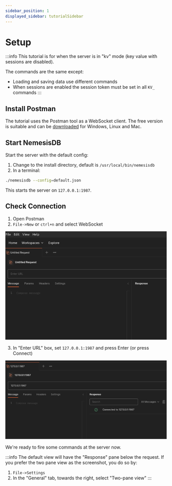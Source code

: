 ```yaml
---
sidebar_position: 1
displayed_sidebar: tutorialSidebar
---
```


# Setup

:::info
This tutorial is for when the server is in "kv" mode (key value with sessions are disabled).

The commands are the same except:

- Loading and saving data use different commands
- When sessions are enabled the session token must be set in all `KV_` commands
:::


## Install Postman
The tutorial uses the Postman tool as a WebSocket client. The free version is suitable and can be [downloaded](https://www.postman.com/downloads/) for Windows, Linux and Mac.

## Start NemesisDB

Start the server with the default config:

1. Change to the install directory, default is `/usr/local/bin/nemesisdb`
2. In a terminal:

```bash title="Start server"
./nemesisdb --config=default.json
```

This starts the server on `127.0.0.1:1987`.


## Check Connection

1. Open Postman
2. `File->New` or `ctrl+n` and select WebSocket

![](img/postman_newwebsocket.png)


3. In "Enter URL" box, set `127.0.0.1:1987` and press Enter (or press Connect)

![](img/postman_connected.png)


We're ready to fire some commands at the server now.


:::info
The default view will have the "Response" pane below the request. If you prefer the two pane view as the screenshot, you do so by:

1. `File->Settings`
2. In the "General" tab, towards the right, select "Two-pane view"
:::
